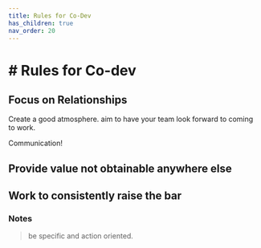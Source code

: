 ```yaml
---
title: Rules for Co-Dev
has_children: true
nav_order: 20
---
```


# # Rules for Co-dev

## Focus on Relationships

Create a good atmosphere. aim to have your team look forward to coming to work.

Communication!

## Provide value not obtainable anywhere else

## Work to consistently raise the bar

### Notes

> be specific and action oriented.

